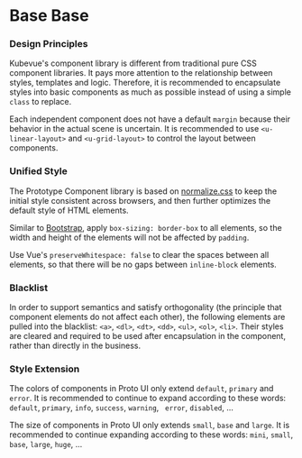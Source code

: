 # Base Base

### Design Principles

Kubevue's component library is different from traditional pure CSS component libraries. It pays more attention to the relationship between styles, templates and logic. Therefore, it is recommended to encapsulate styles into basic components as much as possible instead of using a simple `class` to replace.

<!-- @TODO: For example, for common lists: -->

Each independent component does not have a default `margin` because their behavior in the actual scene is uncertain. It is recommended to use `<u-linear-layout>` and `<u-grid-layout>` to control the layout between components.

### Unified Style

The Prototype Component library is based on [normalize.css](http://necolas.github.io/normalize.css) to keep the initial style consistent across browsers, and then further optimizes the default style of HTML elements.

Similar to [Bootstrap](https://getbootstrap.com), apply `box-sizing: border-box` to all elements, so the width and height of the elements will not be affected by `padding`.

Use Vue's `preserveWhitespace: false` to clear the spaces between all elements, so that there will be no gaps between `inline-block` elements.

### Blacklist

In order to support semantics and satisfy orthogonality (the principle that component elements do not affect each other), the following elements are pulled into the blacklist: `<a>`, `<dl>`, `<dt>`, `<dd>`, `<ul>`, `<ol>`, `<li>`. Their styles are cleared and required to be used after encapsulation in the component, rather than directly in the business.

### Style Extension

The colors of components in Proto UI only extend `default`, `primary` and `error`. It is recommended to continue to expand according to these words: `default`, `primary`, `info`, `success`, `warning`, ` error`, `disabled`, ...

The size of components in Proto UI only extends `small`, `base` and `large`. It is recommended to continue expanding according to these words: `mini`, `small`, `base`, `large`, `huge`, ...
